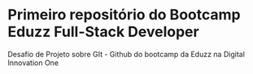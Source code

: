 # Primeiro repositório do Bootcamp Eduzz Full-Stack Developer

Desafio de Projeto sobre GIt - Github do bootcamp da Eduzz na Digital Innovation One
